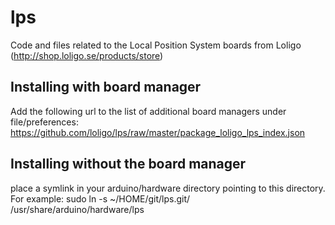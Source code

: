 # lps
Code and files related to the Local Position System boards from Loligo (http://shop.loligo.se/products/store)

Installing with board manager
-----------------------------
Add the following url to the list of additional board managers under file/preferences: 
https://github.com/loligo/lps/raw/master/package_loligo_lps_index.json

Installing without the board manager
------------------------------------
place a symlink in your arduino/hardware directory pointing to this directory. For example:
sudo ln -s ~/HOME/git/lps.git/ /usr/share/arduino/hardware/lps

